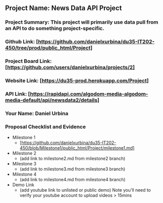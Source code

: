 ## Project Name: News Data API Project
### Project Summary: This project will primarily use data pull from an API to do something project-specific.
### Github Link: [https://github.com/danielxurbina/du35-IT202-450/tree/prod/public_html/Project]
### Project Board Link: [https://github.com/users/danielxurbina/projects/2]
### Website Link: [https://du35-prod.herokuapp.com/Project]
### API Link: [https://rapidapi.com/algodom-media-algodom-media-default/api/newsdata2/details]
### Your Name: Daniel Urbina

 
 
### Proposal Checklist and Evidence

- Milestone 1
  - [https://github.com/danielxurbina/du35-IT202-450/blob/Milestone1/public_html/Project/milestone1.md]
- Milestone 2
  - (add link to milestone2.md from milestone2 branch)
- Milestone 3
  - (add link to milestone3.md from milestone3 branch)
- Milestone 4
  - (add link to milestone4.md from milestone4 branch)
- Demo Link
  - (add youtube link to unlisted or public demo) Note you'll need to verify your youtube account to upload videos > 15mins